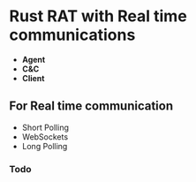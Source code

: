 # Rust RAT with Real time communications

- **Agent**
- **C&C**
- **Client**

## For Real time communication 
- Short Polling
- WebSockets 
- Long Polling

### Todo

